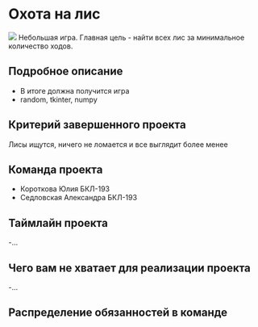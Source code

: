 # Охота на лис

![](pykili-project/media/g_gif.gif)
Небольшая игра. Главная цель - найти всех лис за минимальное количество ходов.

## Подробное описание

- В итоге должна получится игра
- random, tkinter, numpy

## Критерий завершенного проекта

Лисы ищутся, ничего не ломается и все выглядит более менее

## Команда проекта

- Короткова Юлия БКЛ-193
- Седловская Александра БКЛ-193

## Таймлайн проекта

-...

## Чего вам не хватает для реализации проекта

-...

## Распределение обязанностей в команде


